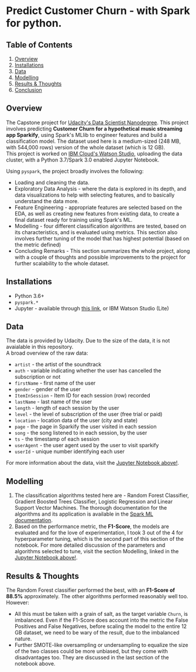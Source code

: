 # Predict Customer Churn - with Spark for python.

## Table of Contents

1. [Overview](#overview)
2. [Installations](#installations)
3. [Data](#data)
4. [Modelling](#Modelling)
5. [Results & Thoughts](#results)
6. [Conclusion](#conclusion)

## <a name="overview"></a> Overview

The Capstone project for [Udacity's Data Scientist Nanodegree](https://www.udacity.com/course/data-scientist-nanodegree--nd025). This project involves predicting **Customer Churn for a hypothetical music streaming app Sparkify**, using Spark's MLlib to engineer features and build a classification model. The dataset used here is a medium-sized (248 MB, with 544,000 rows) version of the whole dataset (which is 12 GB). <br>
This project is worked on [IBM Cloud's Watson Studio](https://www.ibm.com/se-en/cloud/watson-studio), uploading the data cluster, with a Python 3.7/Spark 3.0 enabled Jupyter Notebook. <br>

Using `pyspark`, the project broadly involves the following:

- Loading and cleaning the data.
- Exploratory Data Analysis - where the data is explored in its depth, and data visualizations to help with selecting features, and to basically understand the data more.
- Feature Engineering - appropriate features are selected based on the EDA, as well as creating new features from existing data, to create a final dataset ready for training using Spark's ML.
- Modelling - four different classification algorithms are tested, based on its characteristics, and is evaluated using metrics. This section also involves further tuning of the model that has highest potential (based on the metric defined)
- Concluding Remarks - This section summarizes the whole project, along with a couple of thoughts and possible improvements to the project for further scalability to the whole dataset.

## <a name="installations"></a> Installations

- Python 3.6+
- `pyspark.*`
- Jupyter - available through [this link](https://jupyter.org/install), or IBM Watson Studio (Lite)

## <a name="data"></a> Data

The data is provided by Udacity. Due to the size of the data, it is not avaialable in this repository. <br>
A broad overview of the raw data:

- `artist` - the artist of the soundtrack
- `auth` - variable indicating whether the user has cancelled the subscription or not
- `firstName` - first name of the user
- `gender` - gender of the user
- `ItemInSession` - Item ID for each session (row) recorded
- `lastName` - last name of the user
- `length` - length of each session by the user
- `level` - the level of subscription of the user (free trial or paid)
- `location` - location data of the user (city and state)
- `page` - the page in Sparkify the user visited in each session
- `song` - the song listened to in each session, by the user
- `ts` - the timestamp of each session
- `userAgent` - the user agent used by the user to visit sparkify
- `userId` - unique number identifying each user

For more information about the data, visit the [Jupyter Notebook above!](https://github.com/nit611/Sparkify-IBM-Udacity/blob/da_real_nit/Sparkify.ipynb).

## <a name="modelling"></a> Modelling

1. The classification algorithms tested here are - Random Forest Classifier, Gradient Boosted Trees Classifier, Logistic Regression and Linear Support Vector Machines. The thorough documentation for the algorithms and its application is available in the [Spark ML documentation](https://spark.apache.org/docs/latest/ml-classification-regression.html).
2. Based on the performance metric, the **F1-Score**, the models are evaluated and for the love of experimentation, I took 3 out of the 4 for hyperparameter tuning, which is the second part of this section of the notebook. For more detailed discussion of the parameters and algorithms selected to tune, visit the section Modelling, linked in the [Jupyter Notebook above!](https://github.com/nit611/Sparkify-IBM-Udacity/blob/da_real_nit/Sparkify.ipynb).

## <a name = "results"></a> Results & Thoughts

The Random Forest classifier performed the best, with an **F1-Score of 88.5%** approximately. The other algorithms performed reasonably well too. However:

- All this must be taken with a grain of salt, as the target variable `Churn`, is imbalanced. Even if the F1-Score does account into the metric the False Positives and False Negatives, before scaling the model to the entire 12 GB dataset, we need to be wary of the result, due to the imbalanced nature.
- Further SMOTE-like oversampling or undersampling to equalize the size of the two classes could be more unbiased, but they come with disadvantages too. They are discussed in the last section of the notebook above.
